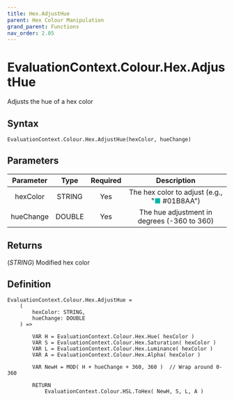 ```yaml
---
title: Hex.AdjustHue
parent: Hex Colour Manipulation
grand_parent: Functions
nav_order: 2.05
---
```


# EvaluationContext.Colour.Hex.AdjustHue

Adjusts the hue of a hex color

## Syntax

```dax
EvaluationContext.Colour.Hex.AdjustHue(hexColor, hueChange)
```

## Parameters

| Parameter | Type | Required | Description |
|:---:|:---:|:---:|:---:|
| hexColor | STRING | Yes | The hex color to adjust (e.g., "<span style="color: #01B8AA">■</span> #01B8AA") |
| hueChange | DOUBLE | Yes | The hue adjustment in degrees (-360 to 360) |

## Returns

(*STRING*) Modified hex color

## Definition

```dax
EvaluationContext.Colour.Hex.AdjustHue =
    (
        hexColor: STRING,
        hueChange: DOUBLE
    ) =>
    
        VAR H = EvaluationContext.Colour.Hex.Hue( hexColor )
        VAR S = EvaluationContext.Colour.Hex.Saturation( hexColor )
        VAR L = EvaluationContext.Colour.Hex.Luminance( hexColor )
        VAR A = EvaluationContext.Colour.Hex.Alpha( hexColor )
    
        VAR NewH = MOD( H + hueChange + 360, 360 )  // Wrap around 0-360
    
        RETURN
            EvaluationContext.Colour.HSL.ToHex( NewH, S, L, A )
```